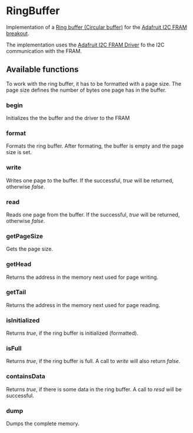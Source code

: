 # RingBuffer

Implementation of a [Ring buffer (Circular buffer)](https://en.wikipedia.org/wiki/Circular_buffer) for the
[Adafruit I2C FRAM breakout](http://www.adafruit.com/products/1895).

The implementation uses the [Adafruit I2C FRAM Driver](https://github.com/adafruit/Adafruit_FRAM_I2C) fo the I2C communication with the FRAM.

## Available functions ##

To work with the ring buffer, it has to be formatted with a page size. The page size defines the number of bytes one page has in the buffer.

### begin ###
Initializes the the buffer and the driver to the FRAM

### format ###
Formats the ring buffer. After formating, the buffer is empty and the page size is set.

### write ###
Writes one page to the buffer. If the successful, _true_ will be returned, otherwise _false_.

### read ###
Reads one page from the buffer. If the successful, _true_ will be returned, otherwise _false_.

### getPageSize ###
Gets the page size.

### getHead ###
Returns the address in the memory next used for page writing.

### getTail ###
Returns the address in the memory next used for page reading.

### isInitialized ###
Returns _true_, if the ring buffer is initialized (formatted).

### isFull ###
Returns _true_, if the ring buffer is full. A call to _write_ will also return _false_.

### containsData	###
Returns _true_, if there is some data in the ring buffer. A call to _resd_ will be successful.

### dump ###
Dumps the complete memory.
